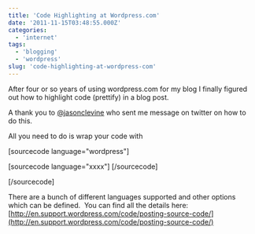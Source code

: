 ```yaml
---
title: 'Code Highlighting at Wordpress.com'
date: '2011-11-15T03:48:55.000Z'
categories:
  - 'internet'
tags:
  - 'blogging'
  - 'wordpress'
slug: 'code-highlighting-at-wordpress-com'
---
```


After four or so years of using wordpress.com for my blog I finally figured out how to highlight code (prettify) in a blog post.

A thank you to [@jasonclevine](http://twitter.com/#!/jasonclevine) who sent me message on twitter on how to do this.

All you need to do is wrap your code with

\[sourcecode language="wordpress"\]

\[sourcecode language="xxxx"\] \[/sourcecode\]

\[/sourcecode\]

There are a bunch of different languages supported and other options which can be defined.  You can find all the details here: [http://en.support.wordpress.com/code/posting-source-code/](http://en.support.wordpress.com/code/posting-source-code/)
